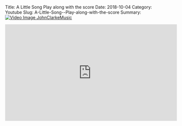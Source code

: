 Title: A Little Song  Play along with the score
Date: 2018-10-04
Category: Youtube
Slug: A-Little-Song--Play-along-with-the-score
Summary: <a href="/A-Little-Song--Play-along-with-the-score.html"><img src="https://i.ytimg.com/vi/1IpksiraMoo/hqdefault.jpg" alt="Video Image JohnClarkeMusic"></a>

<iframe width="560" height="315" src="https://www.youtube.com/embed/1IpksiraMoo" title="YouTube video player" frameborder="0" allow="accelerometer; autoplay; clipboard-write; encrypted-media; gyroscope; picture-in-picture" allowfullscreen></iframe>

